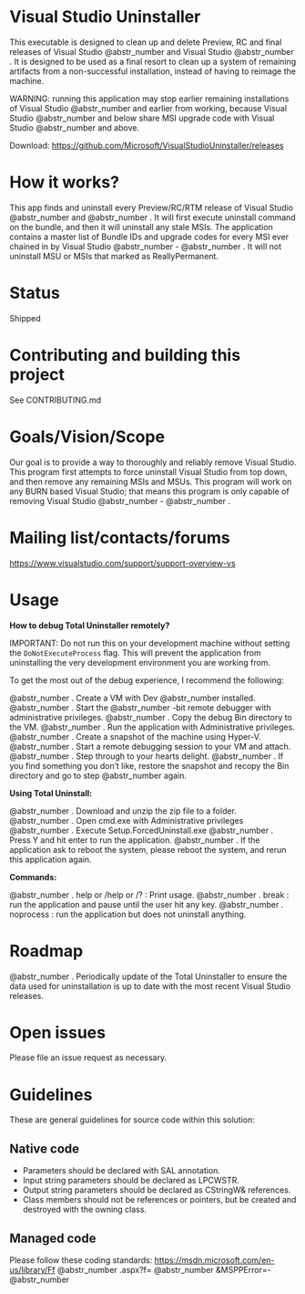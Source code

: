 # Visual Studio Uninstaller

This executable is designed to clean up and delete Preview, RC and final releases of Visual Studio @abstr_number and Visual Studio @abstr_number . It is designed to be used as a final resort to clean up a system of remaining artifacts from a non-successful installation, instead of having to reimage the machine.

WARNING: running this application may stop earlier remaining installations of Visual Studio @abstr_number and earlier from working, because Visual Studio @abstr_number and below share MSI upgrade code with Visual Studio @abstr_number and above.

Download: https://github.com/Microsoft/VisualStudioUninstaller/releases

# How it works?

This app finds and uninstall every Preview/RC/RTM release of Visual Studio @abstr_number and @abstr_number . It will first execute uninstall command on the bundle, and then it will uninstall any stale MSIs. The application contains a master list of Bundle IDs and upgrade codes for every MSI ever chained in by Visual Studio @abstr_number - @abstr_number . It will not uninstall MSU or MSIs that marked as ReallyPermanent. 

# Status

Shipped

# Contributing and building this project

See CONTRIBUTING.md

# Goals/Vision/Scope

Our goal is to provide a way to thoroughly and reliably remove Visual Studio. This program first attempts to force uninstall Visual Studio from top down, and then remove any remaining MSIs and MSUs. This program will work on any BURN based Visual Studio; that means this program is only capable of removing Visual Studio @abstr_number - @abstr_number .

# Mailing list/contacts/forums

https://www.visualstudio.com/support/support-overview-vs 

# Usage

**How to debug Total Uninstaller remotely?**

IMPORTANT: Do not run this on your development machine without setting the `DoNotExecuteProcess` flag. This will prevent the application from uninstalling the very development environment you are working from. 

To get the most out of the debug experience, I recommend the following:

@abstr_number . Create a VM with Dev @abstr_number installed. @abstr_number . Start the @abstr_number -bit remote debugger with administrative privileges. @abstr_number . Copy the debug Bin directory to the VM. @abstr_number . Run the application with Administrative privileges. @abstr_number . Create a snapshot of the machine using Hyper-V. @abstr_number . Start a remote debugging session to your VM and attach. @abstr_number . Step through to your hearts delight. @abstr_number . If you find something you don’t like, restore the snapshot and recopy the Bin directory and go to step @abstr_number again.

**Using Total Uninstall:**

@abstr_number . Download and unzip the zip file to a folder. @abstr_number . Open cmd.exe with Administrative privileges @abstr_number . Execute Setup.ForcedUninstall.exe @abstr_number . Press Y and hit enter to run the application. @abstr_number . If the application ask to reboot the system, please reboot the system, and rerun this application again.

**Commands:**

@abstr_number . help or /help or /? : Print usage. @abstr_number . break : run the application and pause until the user hit any key. @abstr_number . noprocess : run the application but does not uninstall anything.

# Roadmap

@abstr_number . Periodically update of the Total Uninstaller to ensure the data used for uninstallation is up to date with the most recent Visual Studio releases.

# Open issues

Please file an issue request as necessary.

# Guidelines

These are general guidelines for source code within this solution:

## Native code

  * Parameters should be declared with SAL annotation.
  * Input string parameters should be declared as LPCWSTR.
  * Output string parameters should be declared as CStringW& references.
  * Class members should not be references or pointers, but be created and destroyed with the owning class.



## Managed code

Please follow these coding standards: https://msdn.microsoft.com/en-us/library/Ff @abstr_number .aspx?f= @abstr_number &MSPPError=- @abstr_number 
